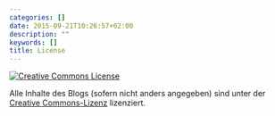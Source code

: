 ```yaml
---
categories: []
date: 2015-09-21T10:26:57+02:00
description: ""
keywords: []
title: License
---
```


[![Creative Commons License](http://i.creativecommons.org/l/by-nc-sa/3.0/de/88x31.png)](http://creativecommons.org/licenses/by-nc-sa/3.0/de/)

Alle Inhalte des Blogs (sofern nicht anders angegeben) sind unter der
[Creative Commons-Lizenz](http://creativecommons.org/licenses/by-nc-sa/3.0/de/)
lizenziert. 